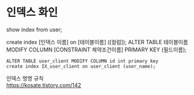 # 인덱스 화인
show index from user; 

create index [인덱스 이름] on [테이블이름] ([컬럼]); 
ALTER TABLE 테이블이름 MODIFY COLUMN [CONSTRAINT 제약조건이름] PRIMARY KEY (필드이름);  

```
ALTER TABLE user_client MODIFY COLUMN id int primary key
create index IX_user_client on user_client (user_name);

```

인덱스 명명 규칙  
https://kosate.tistory.com/142  